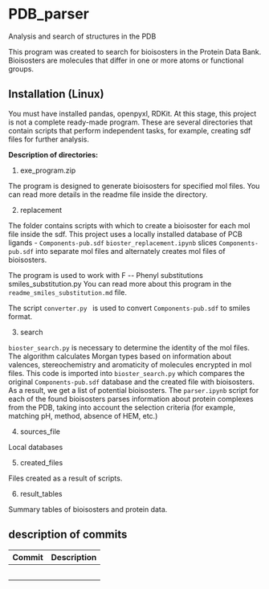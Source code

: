 # PDB_parser
Analysis and search of structures in the PDB

This program was created to search for bioisosters in the Protein Data Bank. 
Bioisosters are molecules that differ in one or more atoms or functional groups.

<!--Installation-->
## Installation (Linux)
You must have installed pandas, openpyxl, RDKit. At this stage, this project is not a complete ready-made program.
These are several directories that contain scripts that perform independent tasks, for example, creating sdf files for further analysis.

**Description of directories:**

1. exe_program.zip

The program is designed to generate bioisosters for specified mol files.
You can read more details in the readme file inside the directory.

2. replacement

The folder contains scripts with which to create a bioisoster for each mol file inside the sdf.
This project uses a locally installed database of PCB ligands - ```Components-pub.sdf```
```bioster_replacement.ipynb``` slices ```Components-pub.sdf``` into separate mol files and alternately creates mol files of bioisosters.

The program is used to work with F -- Phenyl substitutions smiles_substitution.py
You can read more about this program in the ```readme_smiles_substitution.md``` file.

The script ``converter.py `` is used to convert ``Components-pub.sdf`` to smiles format.

3. search

```bioster_search.py``` is necessary to determine the identity of the mol files. The algorithm calculates Morgan types based on information about valences, stereochemistry and aromaticity of molecules encrypted in mol files. This code is imported into ```bioster_search.py``` which compares the original ```Components-pub.sdf``` database and the created file with bioisosters. As a result, we get a list of potential bioisosters. 
The ```parser.ipynb``` script for each of the found bioisosters parses information about protein complexes from the PDB, taking into account the selection criteria (for example, matching pH, method, absence of HEM, etc.)

4. sources_file

Local databases

5. created_files

Files created as a result of scripts.

6. result_tables

Summary tables of bioisosters and protein data.

<!--description of commits-->
## description of commits
| Commit   | Description                                                     |
|----------|-----------------------------------------------------------------|
|   	   |                                                                 |
|   	   |                                                                 |
|   	   |                                                                 |
|   	   |                                                                 |
|   	   |                                                                 |

